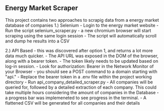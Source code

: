 ## Energy Market Scraper

This project contains two approaches to scrapig data from a energy market database of companies
1.) Selenium
     - Login to the energy market website
     - Run the script selenium_scraper.py - a new chromium browser will start scraping using the same login session
     - The script will automatically scroll and dump he results into a CSV
     
2.) API Based - this was discovered after option 1, and returns a lot more data much quicker. 
     - The API URL was exposed in the DOM of the browser, along with a bearer token.
     - The token likely needs to be updated based on log-in session.
     - Look for authorization: Bearer <token> in the Network Monitor of your Browser - you should see a POST command to a domain starting with "api."
     - Replace the bearer token in a .env file within the project working directory
     - Run api_company_detailed_scraper.py
     - All companies will be queried for, followed by a detailed extraction of each company. This could take multiple hours considering the amount of companies in the Database - a progress bar was implemeneted to see progress in the terminal.
     - A flattened CSV will be generated for all companies and their details
